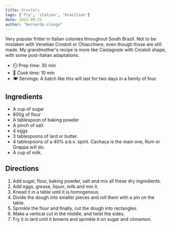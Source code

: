```yaml
---
title: Grostoli 
tags: ['fry', 'italian', 'brazilian']
date: 2022-09-21
author: "bernardo-slongo"
---
```


Very popular fritter in Italian colonies throughout South Brazil. Not to be mistaken with Venetian Crostoli or Chiacchiere, even though those are still made. My grandmother's recipe is more like Castagnole with Crostoli shape, with some post-Italian adaptations. 


- ⏲️ Prep time: 30 min
- 🍳 Cook time: 10 min
- 🍽️ Servings: A batch like this will last for two days in a family of four.

## Ingredients

- A cup of sugar
- 800g of flour
- A tablespoon of baking powder
- A pinch of salt
- 4 eggs
- 3 tablespoons of lard or butter.
- 4 tablespoons of a 40% a.b.v. spirit. Cachaça is the main one, Rum or Grappa will do. 
- A cup of milk.

## Directions

1. Add sugar, flour, baking powder, salt and mix all these dry ingredients.
2. Add eggs, grease, liquor, milk and mix it.
3. Knead it in a table until it is homogenous.
4. Divide the dough into smaller pieces and roll them with a pin on the table.
5. Sprinkle the flour and finally, cut the dough into rectangles.
6. Make a vertical cut in the middle, and twist the sides.
7. Fry it in lard until it browns and sprinkle it on sugar and cinnamon.

